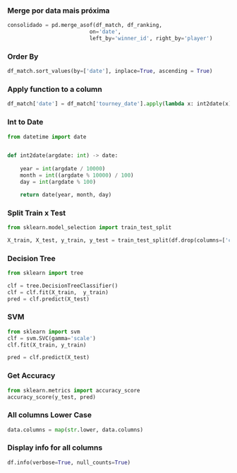 ### Merge por data mais próxima

```python
consolidado = pd.merge_asof(df_match, df_ranking,
                          on='date',
                          left_by='winner_id', right_by='player')
```

### Order By

```python
df_match.sort_values(by=['date'], inplace=True, ascending = True)
```

### Apply function to a column

```python
df_match['date'] = df_match['tourney_date'].apply(lambda x: int2date(x)).apply(pd.to_datetime)
```


### Int to Date

```python
from datetime import date


def int2date(argdate: int) -> date:
   
    year = int(argdate / 10000)
    month = int((argdate % 10000) / 100)
    day = int(argdate % 100)

    return date(year, month, day)
```


### Split Train x Test

```python
from sklearn.model_selection import train_test_split

X_train, X_test, y_train, y_test = train_test_split(df.drop(columns=['class']), df['class'], test_size=0.3, random_state=42)

```

### Decision Tree 

```python
from sklearn import tree

clf = tree.DecisionTreeClassifier()
clf = clf.fit(X_train,  y_train)
pred = clf.predict(X_test)
```

### SVM

```python
from sklearn import svm
clf = svm.SVC(gamma='scale')
clf.fit(X_train, y_train)

pred = clf.predict(X_test)
```

### Get Accuracy

```python
from sklearn.metrics import accuracy_score
accuracy_score(y_test, pred)
```

### All columns Lower Case

```python
data.columns = map(str.lower, data.columns)
```

### Display info for all columns

```python
df.info(verbose=True, null_counts=True)
```

